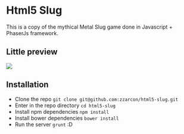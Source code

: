 Html5 Slug
==========
This is a copy of the mythical Metal Slug game done in Javascript + PhaserJs framework.


## Little preview
![](https://raw.github.com/zzarcon/html5-slug/master/demo.gif)

## Installation

- Clone the repo `git clone git@github.com:zzarcon/html5-slug.git`
- Enter in the repo directory `cd html5-slug`
- Install npm dependencies `npm install`
- Install bower dependencies `bower install`
- Run the server `grunt` :D